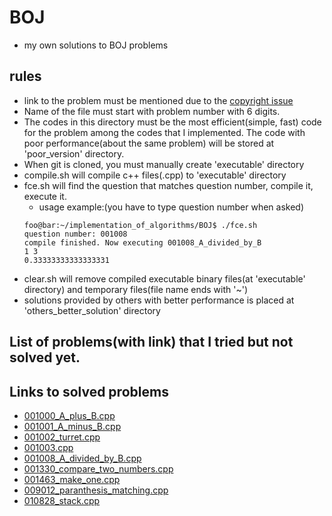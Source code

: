 # BOJ
- my own solutions to BOJ problems
## rules
- link to the problem must be mentioned due to the [copyright issue](https://www.acmicpc.net/board/view/2185)
- Name of the file must start with problem number with 6 digits.
- The codes in this directory must be the most efficient(simple, fast) code for the problem among the codes that I implemented. The code with poor performance(about the same problem) will be stored at 'poor_version' directory.
- When git is cloned, you must manually create 'executable' directory
- compile.sh will compile c++ files(.cpp) to 'executable' directory
- fce.sh will find the question that matches question number, compile it, execute it.
  - usage example:(you have to type question number when asked)
  ```console
  foo@bar:~/implementation_of_algorithms/BOJ$ ./fce.sh
  question number: 001008
  compile finished. Now executing 001008_A_divided_by_B
  1 3
  0.33333333333333331
  ```
- clear.sh will remove compiled executable binary files(at 'executable' directory) and temporary files(file name ends with '~')
- solutions provided by others with better performance is placed at 'others_better_solution' directory

## List of problems(with link) that I tried but not solved yet.

## Links to solved problems
- [001000_A_plus_B.cpp](https://www.acmicpc.net/status?user_id=sml0399&problem_id=1000&from_mine=1)
- [001001_A_minus_B.cpp](https://www.acmicpc.net/problem/1001)
- [001002_turret.cpp](https://www.acmicpc.net/problem/1002)
- [001003.cpp](https://www.acmicpc.net/problem/1003)
- [001008_A_divided_by_B.cpp](https://www.acmicpc.net/problem/1008)
- [001330_compare_two_numbers.cpp](https://www.acmicpc.net/problem/1330)
- [001463_make_one.cpp](https://www.acmicpc.net/problem/1463)
- [009012_paranthesis_matching.cpp](https://www.acmicpc.net/problem/9012)
- [010828_stack.cpp](https://www.acmicpc.net/problem/10828)





